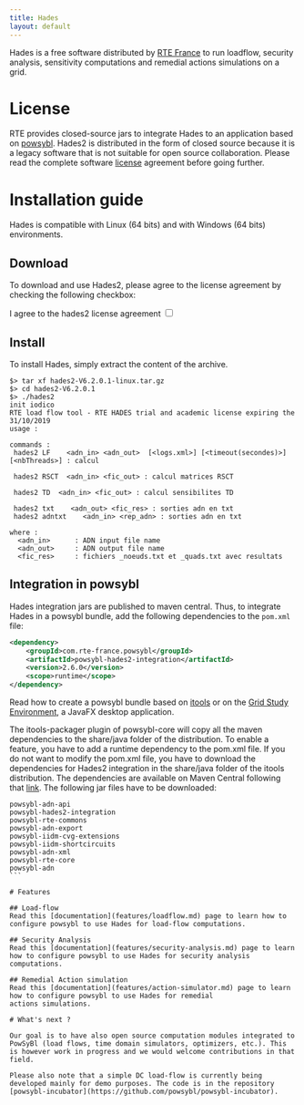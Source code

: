 ```yaml
---
title: Hades
layout: default
---
```


Hades is a free software distributed by [RTE France](https://www.rte-france.com) to run loadflow, security analysis, sensitivity computations and remedial actions simulations on a grid.

# License

RTE provides closed-source jars to integrate Hades to an application based on [powsybl](http://www.powsybl.com). Hades2 is distributed in the form of closed source because it is a legacy software that is not suitable for open source collaboration. Please read the complete software [license](license.md) agreement before going further.

# Installation guide
Hades is compatible with Linux (64 bits) and with Windows (64 bits) environments.

## Download

<div>
To download and use Hades2, please agree to the license agreement by checking the following checkbox:<br>

<style>
#hades2-link { display: none;}
#hades2-toggle:checked + #hades2-link { display: block;}
</style>
<p></p>
<label for="hades2-toggle">I agree to the hades2 license agreement</label>
<input id="hades2-toggle" type="checkbox" name="hades2-toggle">
<div id="hades2-link">
<p> Linux distribution (64 bits): <a href="https://github.com/rte-france/hades2-distribution/releases/download/V6.2.0/hades2-V6.2.0.1-linux.tar.gz">hades2-V6.2.0.1-linux.tar.gz</a></p>
<p> Windows distribution (64 bits): <a href="https://github.com/rte-france/hades2-distribution/releases/download/V6.2.0/hades2-V6.2.0.1-windows.zip">hades2-V6.2.0.1-windows.zip</a></p>
</div>
</div>

## Install
To install Hades, simply extract the content of the archive.
```shell
$> tar xf hades2-V6.2.0.1-linux.tar.gz
$> cd hades2-V6.2.0.1
$> ./hades2
init iodico
RTE load flow tool - RTE HADES trial and academic license expiring the 31/10/2019
usage :

commands :
 hades2 LF    <adn_in> <adn_out>  [<logs.xml>] [<timeout(secondes)>] [<nbThreads>] : calcul

 hades2 RSCT  <adn_in> <fic_out> : calcul matrices RSCT

 hades2 TD  <adn_in> <fic_out> : calcul sensibilites TD

 hades2 txt    <adn_out> <fic_res> : sorties adn en txt
 hades2 adntxt    <adn_in> <rep_adn> : sorties adn en txt

where :
  <adn_in>      : ADN input file name
  <adn_out>     : ADN output file name
  <fic_res>     : fichiers _noeuds.txt et _quads.txt avec resultats

```

## Integration in powsybl
Hades integration jars are published to maven central. Thus, to integrate Hades in a powsybl bundle, add the following
dependencies to the `pom.xml` file:
```xml
<dependency>
    <groupId>com.rte-france.powsybl</groupId>
    <artifactId>powsybl-hades2-integration</artifactId>
    <version>2.6.0</version>
    <scope>runtime</scope>
</dependency>
```

Read how to create a powsybl bundle based on [itools](http://powsybl.github.io/docs/installation/itools-packager.html)
or on the [Grid Study Environment](http://powsybl.github.io/docs/installation/javafx-packager.html), a JavaFX desktop
application.

The itools-packager plugin of powsybl-core will copy all the maven dependencies to the share/java folder of the distribution. To enable a feature, you have to add a runtime dependency to the pom.xml file. If you do not want to modify the pom.xml file, you have to download the dependencies for Hades2 integration in the share/java folder of the itools distribution. The dependencies are available on Maven Central following that [link](https://mvnrepository.com/artifact/com.rte-france.powsybl). The following jar files have to be downloaded:
````
powsybl-adn-api
powsybl-hades2-integration
powsybl-rte-commons
powsybl-adn-export
powsybl-iidm-cvg-extensions
powsybl-iidm-shortcircuits
powsybl-adn-xml
powsybl-rte-core
powsybl-adn
```

# Features

## Load-flow
Read this [documentation](features/loadflow.md) page to learn how to configure powsybl to use Hades for load-flow computations.

## Security Analysis
Read this [documentation](features/security-analysis.md) page to learn how to configure powsybl to use Hades for security analysis
computations.

## Remedial Action simulation
Read this [documentation](features/action-simulator.md) page to learn how to configure powsybl to use Hades for remedial
actions simulations.

# What's next ?

Our goal is to have also open source computation modules integrated to PowSyBl (load flows, time domain simulators, optimizers, etc.). This is however work in progress and we would welcome contributions in that field.

Please also note that a simple DC load-flow is currently being developed mainly for demo purposes. The code is in the repository [powsybl-incubator](https://github.com/powsybl/powsybl-incubator).

